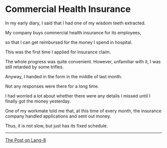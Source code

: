 # Commercial Health Insurance

In my early diary, I said that I had one of my wisdom teeth extracted.

My company buys commercial health insurance for its employees,

so that I can get reimbursed for the money I spend in hospital.

This was the first time I applied for insurance claim.

The whole progress was quite convenient. However, unfamiliar with it, I was still retarded by some trifles.

Anyway, I handed in the form in the middle of last month.

Not any responses were there for a long time.

I had worried a lot about whether there were any details I missed until I finally got the money yesterday.

One of my workmate told me that, at this time of every month, the insurance company handled applications and sent out money.

Thus, it is not slow, but just has its fixed schedule.

---

[The Post on Lang-8](http://lang-8.com/1358180/journals/213112119864800663117873590262473951264)
